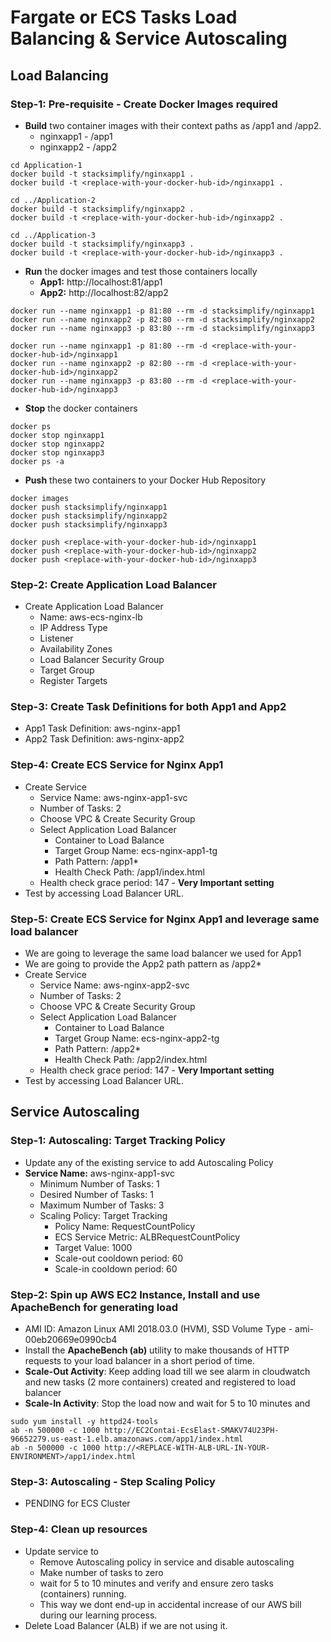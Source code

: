 # Fargate or ECS Tasks Load Balancing & Service Autoscaling

## Load Balancing
### Step-1: Pre-requisite - Create Docker Images required
- **Build** two container images with their context paths as /app1 and /app2.
    - nginxapp1 - /app1
    - nginxapp2 - /app2
```
cd Application-1
docker build -t stacksimplify/nginxapp1 .
docker build -t <replace-with-your-docker-hub-id>/nginxapp1 .

cd ../Application-2
docker build -t stacksimplify/nginxapp2 .
docker build -t <replace-with-your-docker-hub-id>/nginxapp2 .

cd ../Application-3
docker build -t stacksimplify/nginxapp3 .
docker build -t <replace-with-your-docker-hub-id>/nginxapp3 .
```    
- **Run** the docker images and test those containers locally  
    - **App1:** http://localhost:81/app1
    - **App2:** http://localhost:82/app2
```
docker run --name nginxapp1 -p 81:80 --rm -d stacksimplify/nginxapp1
docker run --name nginxapp2 -p 82:80 --rm -d stacksimplify/nginxapp2
docker run --name nginxapp3 -p 83:80 --rm -d stacksimplify/nginxapp3

docker run --name nginxapp1 -p 81:80 --rm -d <replace-with-your-docker-hub-id>/nginxapp1
docker run --name nginxapp2 -p 82:80 --rm -d <replace-with-your-docker-hub-id>/nginxapp2
docker run --name nginxapp3 -p 83:80 --rm -d <replace-with-your-docker-hub-id>/nginxapp3
```
- **Stop** the docker containers
```
docker ps
docker stop nginxapp1
docker stop nginxapp2
docker stop nginxapp3
docker ps -a
```    
- **Push** these two containers to your Docker Hub Repository
```
docker images
docker push stacksimplify/nginxapp1
docker push stacksimplify/nginxapp2
docker push stacksimplify/nginxapp3

docker push <replace-with-your-docker-hub-id>/nginxapp1
docker push <replace-with-your-docker-hub-id>/nginxapp2
docker push <replace-with-your-docker-hub-id>/nginxapp3
```


### Step-2: Create Application Load Balancer
- Create Application Load Balancer
    - Name: aws-ecs-nginx-lb
    - IP Address Type
    - Listener
    - Availability Zones
    - Load Balancer Security Group
    - Target Group
    - Register Targets

### Step-3: Create Task Definitions for both App1 and App2
- App1 Task Definition: aws-nginx-app1
- App2 Task Definition: aws-nginx-app2

### Step-4: Create ECS Service for Nginx App1
- Create Service
    - Service Name: aws-nginx-app1-svc
    - Number of Tasks: 2
    - Choose VPC & Create Security Group
    - Select Application Load Balancer
        - Container to Load Balance
        - Target Group Name: ecs-nginx-app1-tg
        - Path Pattern: /app1*
        - Health Check Path: /app1/index.html
    - Health check grace period: 147   - **Very Important setting**
- Test by accessing Load Balancer URL. 


### Step-5: Create ECS Service for Nginx App1 and leverage same load balancer
- We are going to leverage the same load balancer we used for App1 
- We are going to provide the App2 path pattern as /app2*
- Create Service
    - Service Name: aws-nginx-app2-svc
    - Number of Tasks: 2
    - Choose VPC & Create Security Group
    - Select Application Load Balancer
        - Container to Load Balance
        - Target Group Name: ecs-nginx-app2-tg
        - Path Pattern: /app2*
        - Health Check Path: /app2/index.html
    - Health check grace period: 147   - **Very Important setting**
- Test by accessing Load Balancer URL. 


## Service Autoscaling

### Step-1: Autoscaling: Target Tracking Policy
- Update any of the existing service to add Autoscaling Policy
- **Service Name:** aws-nginx-app1-svc
    - Minimum Number of Tasks: 1
    - Desired Number of Tasks: 1
    - Maximum Number of Tasks: 3
    - Scaling Policy: Target Tracking
        - Policy Name: RequestCountPolicy
        - ECS Service Metric: ALBRequestCountPolicy
        - Target Value: 1000
        - Scale-out cooldown period: 60
        - Scale-in cooldown period: 60

### Step-2: Spin up AWS EC2 Instance, Install and use ApacheBench for generating load
- AMI ID: Amazon Linux AMI 2018.03.0 (HVM), SSD Volume Type - ami-00eb20669e0990cb4
- Install the **ApacheBench (ab)** utility to make thousands of HTTP requests to your load balancer in a short period of time.
- **Scale-Out Activity**: Keep adding load till we see alarm in cloudwatch and new tasks (2 more containers) created and registered to load balancer
- **Scale-In Activity**: Stop the load now and wait for 5 to 10 minutes and 
```
sudo yum install -y httpd24-tools
ab -n 500000 -c 1000 http://EC2Contai-EcsElast-SMAKV74U23PH-96652279.us-east-1.elb.amazonaws.com/app1/index.html
ab -n 500000 -c 1000 http://<REPLACE-WITH-ALB-URL-IN-YOUR-ENVIRONMENT>/app1/index.html
```    

### Step-3: Autoscaling - Step Scaling Policy
 - PENDING for ECS Cluster

### Step-4: Clean up resources
- Update service to 
    - Remove Autoscaling policy in service and disable autoscaling
    - Make number of tasks to zero
    - wait for 5 to 10 minutes and verify and ensure zero tasks (containers) running.
    - This way we dont end-up in accidental increase of our AWS bill during our learning process. 
- Delete Load Balancer (ALB) if we are not using it. 
